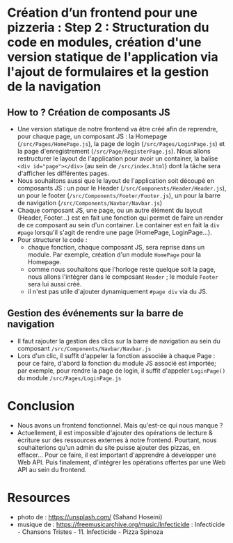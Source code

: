 # Création d’un frontend pour une pizzeria : Step 2 : Structuration du code en modules, création d'une version statique de l'application via l'ajout de formulaires et la gestion de la navigation
## How to ? Création de composants JS
- Une version statique de notre frontend va être créé afin de reprendre, pour chaque page, un composant JS : la Homepage (`/src/Pages/HomePage.js`), la page de login (`/src/Pages/LoginPage.js`) et la page d'enregistrement (`/src/Page/RegisterPage.js`). 
Nous allons restructurer le layout de l'application pour avoir un container, la balise `<div id="page"></div>` (au sein de `/src/index.html`) dont la tâche sera d'afficher les différentes pages.
- Nous souhaitons aussi que le layout de l'application soit découpé en composants JS : un pour le Header (`/src/Components/Header/Header.js`), un pour le footer (`/src/Components/Footer/Footer.js`), un pour la barre de navigation (`/src/Components/Navbar/Navbar.js`)
- Chaque composant JS, une page, ou un autre élément du layout (Header, Footer...) est en fait une fonction qui permet de faire un render de ce composant au sein d'un container. Le container est en fait la `div #page` lorsqu'il s'agit de rendre une page (HomePage, LoginPage...). 
- Pour structurer le code :
    - chaque fonction, chaque composant JS, sera reprise dans un module. Par exemple, création d'un module `HomePage` pour la Homepage.
    - comme nous souhaitons que l'horloge reste quelque soit la page, nous allons l'intégrer dans le composant `Header` ; le module `Footer` sera lui aussi créé.
    - il n'est pas utile d'ajouter dynamiquement `#page div` via du JS.

## Gestion des événements sur la barre de navigation
- Il faut rajouter la gestion des clics sur la barre de navigation au sein du composant `/src/Components/Navbar/Navbar.js`
- Lors d'un clic, il suffit d'appeler la fonction associée à chaque Page : pour ce faire, d'abord la fonction du module JS associé est importée;
par exemple, pour rendre la page de login, il suffit d'appeler `LoginPage()` du module `/src/Pages/LoginPage.js`
# Conclusion
- Nous avons un frontend fonctionnel. Mais qu'est-ce qui nous manque ?
- Actuellement, il est impossible d'ajouter des opérations de lecture & écriture sur des ressources externes à notre frontend. Pourtant, nous souhaiterions qu'un admin du site puisse ajouter des pizzas, en effacer... Pour ce faire, il est important d'apprendre à développer une Web API. Puis finalement, d'intégrer les opérations offertes par une Web API au sein du frontend.

# Resources
- photo de : https://unsplash.com/ (Sahand Hoseini)
- musique de : https://freemusicarchive.org/music/Infecticide : Infecticide - Chansons Tristes - 11. Infecticide - Pizza Spinoza